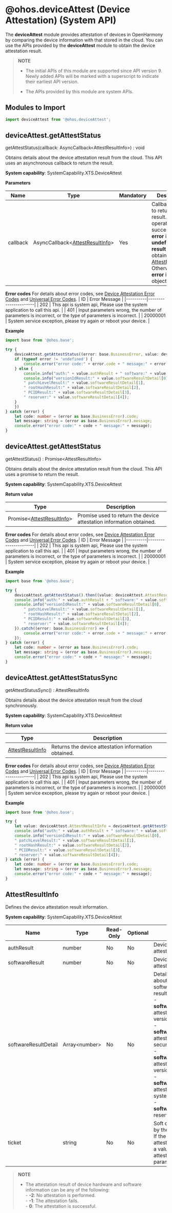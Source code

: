 # @ohos.deviceAttest (Device Attestation) (System API)

The **deviceAttest** module provides attestation of devices in OpenHarmony by comparing the device information with that stored in the cloud.
You can use the APIs provided by the **deviceAttest** module to obtain the device attestation result.

> **NOTE**
>
> - The initial APIs of this module are supported since API version 9. Newly added APIs will be marked with a superscript to indicate their earliest API version.
>
> - The APIs provided by this module are system APIs.

## Modules to Import

```ts
import deviceAttest from '@ohos.deviceAttest';
```

## deviceAttest.getAttestStatus

getAttestStatus(callback: AsyncCallback&lt;AttestResultInfo&gt;) : void

Obtains details about the device attestation result from the cloud. This API uses an asynchronous callback to return the result.

**System capability**: SystemCapability.XTS.DeviceAttest

**Parameters**

| Name  | Type                                                       | Mandatory| Description                                                        |
| -------- | ----------------------------------------------------------- | ---- | ------------------------------------------------------------ |
| callback | AsyncCallback&lt;[AttestResultInfo](#attestresultinfo)&gt; | Yes  | Callback used to return the result. If the operation is successful, **error** is **undefined**, and **result** is the obtained [AttestResultInfo](#attestresultinfo). Otherwise, **error** is an error object.|

**Error codes** 
For details about error codes, see [Device Attestation Error Codes](./errorcode-deviceAttest.md) and [Universal Error Codes](../errorcode-universal.md). 
| ID | Error Message            |
|----------|----------------------|
| 202     | This api is system api, Please use the system application to call this api. |
| 401     | Input parameters wrong, the number of parameters is incorrect, or the type of parameters is incorrect. |
| 20000001 | System service exception, please try again or reboot your device. |

**Example**

```ts
import base from '@ohos.base';

try {
    deviceAttest.getAttestStatus((error: base.BusinessError, value: deviceAttest.AttestResultInfo) => {
    if (typeof error != 'undefined') {
        console.error("error code:" + error.code + " message:" + error.message);
    } else {
        console.info("auth:" + value.authResult + " software:" + value.softwareResult + " ticket:" + value.ticket);
        console.info("versionIdResult:" + value.softwareResultDetail[0],
        " patchLevelResult:" + value.softwareResultDetail[1],
        " rootHashResult:" + value.softwareResultDetail[2],
        " PCIDResult:" + value.softwareResultDetail[3],
        " reserver:" + value.softwareResultDetail[4]);
    }
    })
} catch (error) {
    let code: number = (error as base.BusinessError).code;
    let message: string = (error as base.BusinessError).message;
    console.error("error code:" + code + " message:" + message);
}
```

## deviceAttest.getAttestStatus

getAttestStatus() : Promise&lt;AttestResultInfo&gt;

Obtains details about the device attestation result from the cloud. This API uses a promise to return the result.

**System capability**: SystemCapability.XTS.DeviceAttest

**Return value**

| Type                                                 | Description                           |
| ----------------------------------------------------- | ------------------------------- |
| Promise&lt;[AttestResultInfo](#attestresultinfo)&gt; | Promise used to return the device attestation information obtained.|

**Error codes** 
For details about error codes, see [Device Attestation Error Codes](./errorcode-deviceAttest.md) and [Universal Error Codes](../errorcode-universal.md). 
| ID | Error Message            |
|----------|----------------------|
| 202     | This api is system api, Please use the system application to call this api. |
| 401     | Input parameters wrong, the number of parameters is incorrect, or the type of parameters is incorrect. |
| 20000001 | System service exception, please try again or reboot your device. |

**Example**

```ts
import base from '@ohos.base';

try {
    deviceAttest.getAttestStatus().then((value: deviceAttest.AttestResultInfo) => {
    console.info("auth:" + value.authResult + " software:" + value.softwareResult + " ticket:" + value.ticket);
    console.info("versionIdResult:" + value.softwareResultDetail[0],
        " patchLevelResult:" + value.softwareResultDetail[1],
        " rootHashResult:" + value.softwareResultDetail[2],
        " PCIDResult:" + value.softwareResultDetail[3],
        " reserver:" + value.softwareResultDetail[4]);
    }).catch((error: base.BusinessError) => {
        console.error("error code:" + error.code + " message:" + error.message);
    });
} catch (error) {
    let code: number = (error as base.BusinessError).code;
    let message: string = (error as base.BusinessError).message;
    console.error("error code:" + code + " message:" + message);
}
```

## deviceAttest.getAttestStatusSync

getAttestStatusSync() : AttestResultInfo

Obtains details about the device attestation result from the cloud synchronously.

**System capability**: SystemCapability.XTS.DeviceAttest

**Return value**

| Type                                                 | Description                           |
| ----------------------------------------------------- | ------------------------------- |
| [AttestResultInfo](#attestresultinfo) | Returns the device attestation information obtained.|

**Error codes** 
For details about error codes, see [Device Attestation Error Codes](./errorcode-deviceAttest.md) and [Universal Error Codes](../errorcode-universal.md). 
| ID | Error Message            |
|----------|----------------------|
| 202     | This api is system api, Please use the system application to call this api. |
| 401     | Input parameters wrong, the number of parameters is incorrect, or the type of parameters is incorrect. |
| 20000001 | System service exception, please try again or reboot your device. |

**Example**

```ts
import base from '@ohos.base';

try {
    let value: deviceAttest.AttestResultInfo = deviceAttest.getAttestStatusSync();
    console.info("auth:" + value.authResult + " software:" + value.softwareResult + " ticket:" + value.ticket);
    console.info("versionIdResult:" + value.softwareResultDetail[0],
    " patchLevelResult:" + value.softwareResultDetail[1],
    " rootHashResult:" + value.softwareResultDetail[2],
    " PCIDResult:" + value.softwareResultDetail[3],
    " reserver:" + value.softwareResultDetail[4]);
} catch (error) {
    let code: number = (error as base.BusinessError).code;
    let message: string = (error as base.BusinessError).message;
    console.error("error code:" + code + " message:" + message);
}
```

## AttestResultInfo

Defines the device attestation result information.

**System capability**: SystemCapability.XTS.DeviceAttest

| Name                 | Type                 | Read-Only| Optional| Description                  |
| --------------------- | --------------------- | ---- | ---- | ---------------------- |
| authResult            | number               | No  | No  | Device hardware attestation result.   |
| softwareResult        | number               | No  | No  | Device software attestation result.   |
| softwareResultDetail  | Array&lt;number&gt;  | No  | No  | Detailed information about the device software attestation result.<br> - **softwareResultDetail[0]**: attestation result of version ID.<br>- **softwareResultDetail[1]**: attestation result of the security patch label.<br>- **softwareResultDetail[2]**: attestation result of version hash.<br>- **softwareResultDetail[3]**: attestation result of the system capability set.<br>- **softwareResultDetail[4]**: reserved. |
| ticket                | string               | No  | No  | Soft certificate delivered by the cloud.<br>If the device hardware attestation is successful, a value is returned. If the attestation fails, this parameter is empty.       |

> **NOTE**
>
> - The attestation result of device hardware and software information can be any of the following:<br> - **-2**: No attestation is performed.<br>- **-1**: The attestation fails.<br>- **0**: The attestation is successful.
